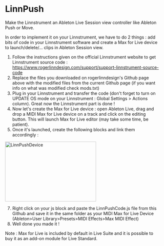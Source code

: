 # LinnPush
Make the Linnstrument an Ableton Live Session view controller like Ableton Push or Move.

In order to implement it on your Linnstrument, we have to do 2 things : add bits of code in your Linnstrument software and create a Max for Live device to launch/delete/... clips in Ableton Session view.

1. Follow the instructions given on the official Linnstrument website to get Linnstrument source code : https://www.rogerlinndesign.com/support/support-linnstrument-source-code
2. Replace the files you downloaded on rogerlinndesign's Github page above with the modified files from the current Github page (if you want info on what was modified check mods.txt)
3. Plug in your Linnstrument and transfer the code (don't forget to turn on UPDATE OS mode on your Linnstrument : Global Settings > Actions column). Great now the Linnstrument part is done !
4. Now let's create the Max for Live device : open Ableton Live, drag and drop a MIDI Max for Live device on a track and click on the editing button. This will launch Max for Live editor (may take some time, be patient).
5. Once it's launched, create the following blocks and link them accordingly :

<img width="298" height="196" alt="LinnPushDevice" src="https://github.com/user-attachments/assets/409e414c-a5f6-4854-8d89-300ddc4bb331" />

7. Right click on your js block and paste the LinnPushCode.js file from this Github and save it in the same folder as your MIDI Max for Live Device (Ableton>User Library>Presets>MIDI Effects>Max MIDI Effect)
8. Well done you made it !

Note : Max for Live is included by default in Live Suite and it is possible to buy it as an add-on module for Live Standard.

